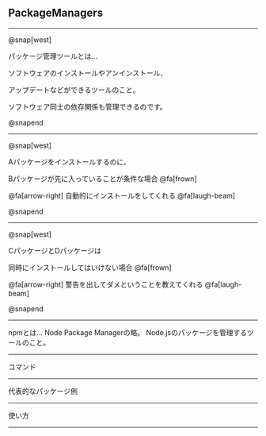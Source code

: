 ## PackageManagers

---

@snap[west]

パッケージ管理ツールとは…

ソフトウェアのインストールやアンインストール、

アップデートなどができるツールのこと。

ソフトウェア同士の依存関係も管理できるのです。

@snapend

---

@snap[west]

Aパッケージをインストールするのに、

Bパッケージが先に入っていることが条件な場合 @fa[frown]

 

@fa[arrow-right] 自動的にインストールをしてくれる @fa[laugh-beam]

@snapend

---

@snap[west]

CパッケージとDパッケージは

同時にインストールしてはいけない場合 @fa[frown]

 

@fa[arrow-right] 警告を出してダメということを教えてくれる @fa[laugh-beam]

@snapend

---

npmとは…
Node Package Managerの略。
Node.jsのパッケージを管理するツールのこと。

---

コマンド

---

代表的なパッケージ例

---

使い方

---

